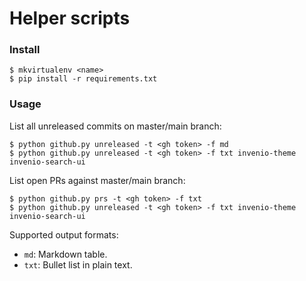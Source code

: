 # Helper scripts

### Install

```
$ mkvirtualenv <name>
$ pip install -r requirements.txt
```

### Usage

List all unreleased commits on master/main branch:

```
$ python github.py unreleased -t <gh token> -f md
$ python github.py unreleased -t <gh token> -f txt invenio-theme invenio-search-ui
```

List open PRs against master/main branch:

```
$ python github.py prs -t <gh token> -f txt
$ python github.py unreleased -t <gh token> -f txt invenio-theme invenio-search-ui
```

Supported output formats:

 - ``md``: Markdown table.
 - ``txt``: Bullet list in plain text.
